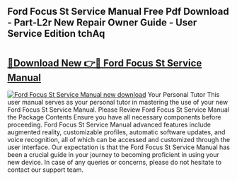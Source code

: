 ## Ford Focus St Service Manual Free Pdf Download - Part-L2r New Repair Owner Guide - User Service Edition tchAq

# <h2><a href="http://cf21911.oget.top/?id=Ford+Focus+St+Service+Manual">🔗Download New 👉🔴 Ford Focus St Service Manual</a></h2>

[![Ford Focus St Service Manual new download](https://i.imgur.com/5g1atiW.png)](http://cf21911.oget.top/?id=Ford+Focus+St+Service+Manual)
Your Personal Tutor This user manual serves as your personal tutor in mastering the use of your new Ford Focus St Service Manual. Please Review Ford Focus St Service Manual the Package Contents Ensure you have all necessary components before proceeding. Ford Focus St Service Manual advanced features include augmented reality, customizable profiles, automatic software updates, and voice recognition, all of which can be accessed and customized through the user interface. Our expectation is that the Ford Focus St Service Manual has been a crucial guide in your journey to becoming proficient in using your new device. In case of any queries or concerns, please do not hesitate to contact our support team.

